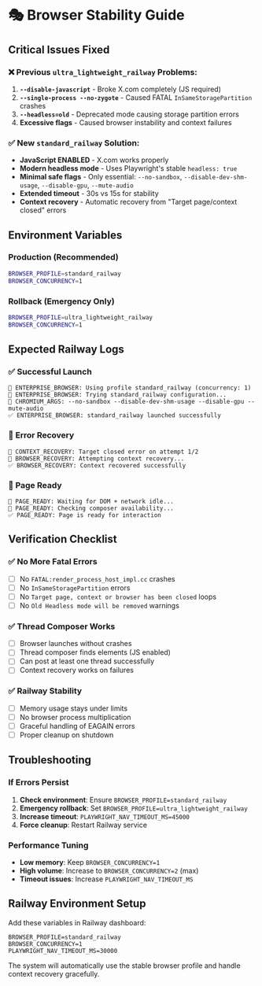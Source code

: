 # 🎭 Browser Stability Guide

## Critical Issues Fixed

### ❌ Previous `ultra_lightweight_railway` Problems:
1. **`--disable-javascript`** - Broke X.com completely (JS required)
2. **`--single-process --no-zygote`** - Caused FATAL `InSameStoragePartition` crashes
3. **`--headless=old`** - Deprecated mode causing storage partition errors
4. **Excessive flags** - Caused browser instability and context failures

### ✅ New `standard_railway` Solution:
- **JavaScript ENABLED** - X.com works properly
- **Modern headless mode** - Uses Playwright's stable `headless: true`
- **Minimal safe flags** - Only essential: `--no-sandbox`, `--disable-dev-shm-usage`, `--disable-gpu`, `--mute-audio`
- **Extended timeout** - 30s vs 15s for stability
- **Context recovery** - Automatic recovery from "Target page/context closed" errors

## Environment Variables

### Production (Recommended)
```bash
BROWSER_PROFILE=standard_railway
BROWSER_CONCURRENCY=1
```

### Rollback (Emergency Only)
```bash
BROWSER_PROFILE=ultra_lightweight_railway
BROWSER_CONCURRENCY=1
```

## Expected Railway Logs

### ✅ Successful Launch
```
🚀 ENTERPRISE_BROWSER: Using profile standard_railway (concurrency: 1)
🚀 ENTERPRISE_BROWSER: Trying standard_railway configuration...
🔧 CHROMIUM_ARGS: --no-sandbox --disable-dev-shm-usage --disable-gpu --mute-audio
✅ ENTERPRISE_BROWSER: standard_railway launched successfully
```

### 🔄 Error Recovery
```
🔄 CONTEXT_RECOVERY: Target closed error on attempt 1/2
🔄 BROWSER_RECOVERY: Attempting context recovery...
✅ BROWSER_RECOVERY: Context recovered successfully
```

### 🚦 Page Ready
```
🚦 PAGE_READY: Waiting for DOM + network idle...
🚦 PAGE_READY: Checking composer availability...
✅ PAGE_READY: Page is ready for interaction
```

## Verification Checklist

### ✅ No More Fatal Errors
- [ ] No `FATAL:render_process_host_impl.cc` crashes
- [ ] No `InSameStoragePartition` errors  
- [ ] No `Target page, context or browser has been closed` loops
- [ ] No `Old Headless mode will be removed` warnings

### ✅ Thread Composer Works
- [ ] Browser launches without crashes
- [ ] Thread composer finds elements (JS enabled)
- [ ] Can post at least one thread successfully
- [ ] Context recovery works on failures

### ✅ Railway Stability  
- [ ] Memory usage stays under limits
- [ ] No browser process multiplication
- [ ] Graceful handling of EAGAIN errors
- [ ] Proper cleanup on shutdown

## Troubleshooting

### If Errors Persist
1. **Check environment**: Ensure `BROWSER_PROFILE=standard_railway`
2. **Emergency rollback**: Set `BROWSER_PROFILE=ultra_lightweight_railway`
3. **Increase timeout**: `PLAYWRIGHT_NAV_TIMEOUT_MS=45000`
4. **Force cleanup**: Restart Railway service

### Performance Tuning
- **Low memory**: Keep `BROWSER_CONCURRENCY=1`
- **High volume**: Increase to `BROWSER_CONCURRENCY=2` (max)
- **Timeout issues**: Increase `PLAYWRIGHT_NAV_TIMEOUT_MS`

## Railway Environment Setup

Add these variables in Railway dashboard:
```
BROWSER_PROFILE=standard_railway
BROWSER_CONCURRENCY=1
PLAYWRIGHT_NAV_TIMEOUT_MS=30000
```

The system will automatically use the stable browser profile and handle context recovery gracefully.

